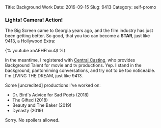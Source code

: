 Title: Background Work
Date: 2019-09-15
Slug: 9413
Category: self-promo

### Lights! Camera! Action!

The Big Screen came to Georgia years ago, and the film industry has just been getting better. So good, that you too can become a **STAR**, just like 9413, a Hollywood Extra:

{% youtube xnAEHFhxuQI %}


In the meantime, I registered with [Central Casting](https://www.centralcasting.com), who provides Background Talent for movie and tv productions. Yep. I stand in the background, pantomiming conversations, and try not to be too noticeable. I'm LIVING THE DREAM, just like 9413.

Some [uncredited] productions I've worked on:  

- Dr. Bird's Advice for Sad Poets (2018)
- The Gifted (2018)
- Beauty and The Baker (2019)
- Dynasty (2019)

Sorry. No spoilers allowed.
